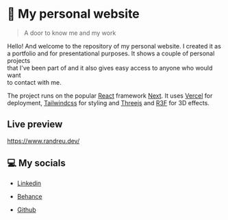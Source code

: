 # 🚀 My personal website

> A door to know me and my work

Hello! And welcome to the repository of my personal website. I created it as<br>
a portfolio and for presentational purposes. It shows a couple of personal projects<br>
that I've been part of and it also gives easy access to anyone who would want <br>
to contact with me.

The project runs on the popular [React][react] framework [Next][next]. It uses [Vercel][vercel] for deployment, [Tailwindcss][tailwindcss] for styling and [Threejs][threejs] and [R3F][r3f] for 3D effects.

## Live preview

https://www.randreu.dev/

## 💻 My socials

- [Linkedin]

- [Behance]

- [Github]

<!-- Links -->

[react]: https://beta.reactjs.org/
[next]: https://nextjs.org
[vercel]: https://vercel.com
[tailwindcss]: https://tailwindcss.com
[threejs]: https://threejs.org
[r3f]: https://docs.pmnd.rs/react-three-fiber/getting-started/introduction
[linkedin]: https://www.linkedin.com/in/rubén-chiquin-0a153721a/
[behance]: https://behance.net/RubenChiquin
[github]: https://github.com/randreu28
